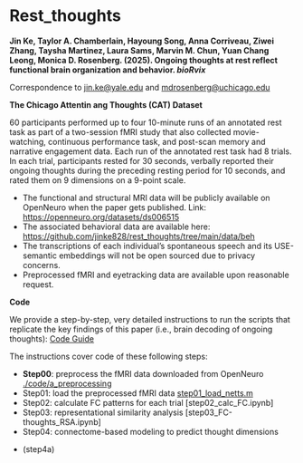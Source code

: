 # Rest_thoughts

**Jin Ke, Taylor A. Chamberlain, Hayoung Song, Anna Corriveau, Ziwei Zhang, Taysha Martinez, Laura Sams, Marvin M. Chun, Yuan Chang Leong, Monica D. Rosenberg. (2025). Ongoing thoughts at rest reflect functional brain organization and behavior. _bioRvix_**  

Correspondence to jin.ke@yale.edu and mdrosenberg@uchicago.edu
         
**The Chicago Attentin ang Thoughts (CAT) Dataset**

60 participants performed up to four 10-minute runs of an annotated rest task as part of a two-session fMRI study that also collected movie-watching, continuous performance task, and post-scan memory and narrative engagement data. Each run of the annotated rest task had 8 trials. In each trial, participants rested for 30 seconds, verbally reported their ongoing thoughts during the preceding resting period for 10 seconds, and rated them on 9 dimensions on a 9-point scale. 

* The functional and structural MRI data will be publicly available on OpenNeuro when the paper gets published. Link: https://openneuro.org/datasets/ds006515
* The associated behavioral data are available here: https://github.com/jinke828/rest_thoughts/tree/main/data/beh
* The transcriptions of each individual’s spontaneous speech and its USE-semantic embeddings will not be open sourced due to privacy concerns.
* Preprocessed fMRI and eyetracking data are available upon reasonable request.

**Code**

We provide a step-by-step, very detailed instructions to run the scripts that replicate the key findings of this paper (i.e., brain decoding of ongoing thoughts): 
[Code Guide](https://github.com/jinke828/rest_thoughts/blob/main/Code%20guide_JK.pdf)

The instructions cover code of these following steps:
* **Step00**: preprocess the fMRI data downloaded from OpenNeuro [./code/a_preprocessing](https://github.com/jinke828/rest_thoughts/tree/main/code/a_preprocessing)
* Step01: load the preprocessed fMRI data [step01_load_netts.m]()
* Step02: calculate FC patterns for each trial [step02_calc_FC.ipynb]
* Step03: representational similarity analysis [step03_FC-thoughts_RSA.ipynb]
* Step04: connectome-based modeling to predict thought dimensions
 - (step4a)
